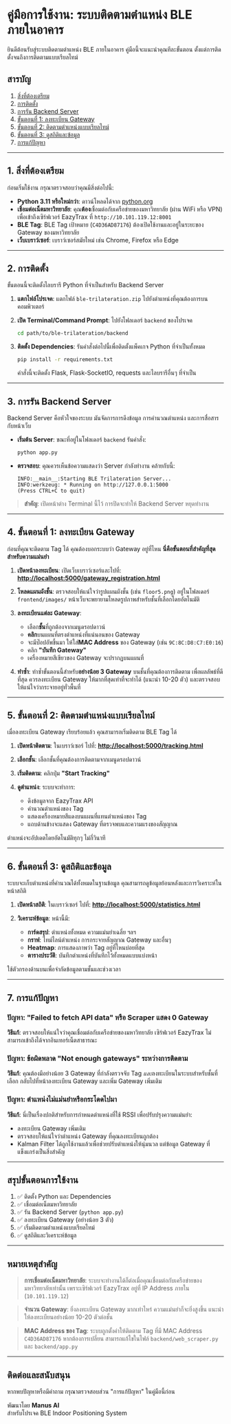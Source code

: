 # คู่มือการใช้งาน: ระบบติดตามตำแหน่ง BLE ภายในอาคาร

ยินดีต้อนรับสู่ระบบติดตามตำแหน่ง BLE ภายในอาคาร คู่มือนี้จะแนะนำคุณทีละขั้นตอน ตั้งแต่การติดตั้งจนถึงการติดตามแบบเรียลไทม์

## สารบัญ

1.  [สิ่งที่ต้องเตรียม](#1-สิ่งที่ต้องเตรียม)
2.  [การติดตั้ง](#2-การติดตั้ง)
3.  [การรัน Backend Server](#3-การรัน-backend-server)
4.  [ขั้นตอนที่ 1: ลงทะเบียน Gateway](#4-ขั้นตอนที่-1-ลงทะเบียน-gateway)
5.  [ขั้นตอนที่ 2: ติดตามตำแหน่งแบบเรียลไทม์](#5-ขั้นตอนที่-2-ติดตามตำแหน่งแบบเรียลไทม์)
6.  [ขั้นตอนที่ 3: ดูสถิติและข้อมูล](#6-ขั้นตอนที่-3-ดูสถิติและข้อมูล)
7.  [การแก้ปัญหา](#7-การแก้ปัญหา)

---

## 1. สิ่งที่ต้องเตรียม

ก่อนเริ่มใช้งาน กรุณาตรวจสอบว่าคุณมีสิ่งต่อไปนี้:

*   **Python 3.11 หรือใหม่กว่า**: ดาวน์โหลดได้จาก [python.org](https://www.python.org/downloads/)
*   **เชื่อมต่อเน็ตมหาวิทยาลัย**: คุณ**ต้อง**เชื่อมต่อกับเครือข่ายของมหาวิทยาลัย (ผ่าน WiFi หรือ VPN) เพื่อเข้าถึงเซิร์ฟเวอร์ EazyTrax ที่ `http://10.101.119.12:8001`
*   **BLE Tag**: BLE Tag เป้าหมาย (`C4D36AD87176`) ต้องเปิดใช้งานและอยู่ในระยะของ Gateway ของมหาวิทยาลัย
*   **เว็บเบราว์เซอร์**: เบราว์เซอร์สมัยใหม่ เช่น Chrome, Firefox หรือ Edge

---

## 2. การติดตั้ง

ขั้นตอนนี้จะติดตั้งไลบรารี Python ที่จำเป็นสำหรับ Backend Server

1.  **แตกไฟล์โปรเจค**: แตกไฟล์ `ble-trilateration.zip` ไปยังตำแหน่งที่คุณต้องการบนคอมพิวเตอร์

2.  **เปิด Terminal/Command Prompt**: ไปยังโฟลเดอร์ `backend` ของโปรเจค
    ```bash
    cd path/to/ble-trilateration/backend
    ```

3.  **ติดตั้ง Dependencies**: รันคำสั่งต่อไปนี้เพื่อติดตั้งแพ็คเกจ Python ที่จำเป็นทั้งหมด
    ```bash
    pip install -r requirements.txt
    ```
    คำสั่งนี้จะติดตั้ง Flask, Flask-SocketIO, requests และไลบรารีอื่นๆ ที่จำเป็น

---

## 3. การรัน Backend Server

Backend Server คือหัวใจของระบบ มันจัดการการดึงข้อมูล การคำนวณตำแหน่ง และการสื่อสารกับหน้าเว็บ

*   **เริ่มต้น Server**: ขณะที่อยู่ในโฟลเดอร์ `backend` รันคำสั่ง:
    ```bash
    python app.py
    ```

*   **ตรวจสอบ**: คุณควรเห็นข้อความแสดงว่า Server กำลังทำงาน คล้ายกับนี้:
    ```
    INFO:__main__:Starting BLE Trilateration Server...
    INFO:werkzeug: * Running on http://127.0.0.1:5000
    (Press CTRL+C to quit)
    ```

> **สำคัญ**: เปิดหน้าต่าง Terminal นี้ไว้ การปิดจะทำให้ Backend Server หยุดทำงาน

---

## 4. ขั้นตอนที่ 1: ลงทะเบียน Gateway

ก่อนที่คุณจะติดตาม Tag ได้ คุณต้องบอกระบบว่า Gateway อยู่ที่ไหน **นี่คือขั้นตอนที่สำคัญที่สุดสำหรับความแม่นยำ**

1.  **เปิดหน้าลงทะเบียน**: เปิดเว็บเบราว์เซอร์และไปที่:
    **[http://localhost:5000/gateway_registration.html](http://localhost:5000/gateway_registration.html)**

2.  **โหลดแผนผังชั้น**: ตรวจสอบให้แน่ใจว่ารูปแผนผังชั้น (เช่น `floor5.png`) อยู่ในโฟลเดอร์ `frontend/images/` หน้าเว็บจะพยายามโหลดรูปภาพสำหรับชั้นที่เลือกโดยอัตโนมัติ

3.  **ลงทะเบียนแต่ละ Gateway**:
    *   เลือก**ชั้น**ที่ถูกต้องจากเมนูดรอปดาวน์
    *   **คลิก**บนแผนที่ตรงตำแหน่งที่แน่นอนของ Gateway
    *   จะมีป๊อปอัพขึ้นมา ให้ใส่**MAC Address** ของ Gateway (เช่น `9C:8C:D8:C7:E0:16`)
    *   คลิก **"บันทึก Gateway"**
    *   เครื่องหมายสีเขียวของ Gateway จะปรากฏบนแผนที่

4.  **ทำซ้ำ**: ทำซ้ำขั้นตอนนี้สำหรับ**อย่างน้อย 3 Gateway** บนชั้นที่คุณต้องการติดตาม เพื่อผลลัพธ์ที่ดีที่สุด ควรลงทะเบียน Gateway ให้มากที่สุดเท่าที่จะทำได้ (แนะนำ 10-20 ตัว) และตรวจสอบให้แน่ใจว่ากระจายอยู่ทั่วพื้นที่

---

## 5. ขั้นตอนที่ 2: ติดตามตำแหน่งแบบเรียลไทม์

เมื่อลงทะเบียน Gateway เรียบร้อยแล้ว คุณสามารถเริ่มติดตาม BLE Tag ได้

1.  **เปิดหน้าติดตาม**: ในเบราว์เซอร์ ไปที่:
    **[http://localhost:5000/tracking.html](http://localhost:5000/tracking.html)**

2.  **เลือกชั้น**: เลือกชั้นที่คุณต้องการติดตามจากเมนูดรอปดาวน์

3.  **เริ่มติดตาม**: คลิกปุ่ม **"Start Tracking"**

4.  **ดูตำแหน่ง**: ระบบจะทำการ:
    *   ดึงข้อมูลจาก EazyTrax API
    *   คำนวณตำแหน่งของ Tag
    *   แสดงเครื่องหมายสีแดงบนแผนที่แทนตำแหน่งของ Tag
    *   แถบด้านข้างจะแสดง Gateway ที่ตรวจพบและความแรงของสัญญาณ

ตำแหน่งจะอัปเดตโดยอัตโนมัติทุกๆ ไม่กี่วินาที

---

## 6. ขั้นตอนที่ 3: ดูสถิติและข้อมูล

ระบบจะเก็บตำแหน่งที่คำนวณได้ทั้งหมดในฐานข้อมูล คุณสามารถดูข้อมูลย้อนหลังและการวิเคราะห์ในหน้าสถิติ

1.  **เปิดหน้าสถิติ**: ในเบราว์เซอร์ ไปที่:
    **[http://localhost:5000/statistics.html](http://localhost:5000/statistics.html)**

2.  **วิเคราะห์ข้อมูล**: หน้านี้มี:
    *   **การ์ดสรุป**: ตำแหน่งทั้งหมด ความแม่นยำเฉลี่ย ฯลฯ
    *   **กราฟ**: ไทม์ไลน์ตำแหน่ง การกระจายสัญญาณ Gateway และอื่นๆ
    *   **Heatmap**: การแสดงภาพว่า Tag อยู่ที่ไหนบ่อยที่สุด
    *   **ตารางประวัติ**: บันทึกตำแหน่งที่บันทึกไว้ทั้งหมดแบบแบ่งหน้า

ใช้ตัวกรองด้านบนเพื่อจำกัดข้อมูลตามชั้นและช่วงเวลา

---

## 7. การแก้ปัญหา

### ปัญหา: "Failed to fetch API data" หรือ Scraper แสดง 0 Gateway

**วิธีแก้**: ตรวจสอบให้แน่ใจว่าคุณเชื่อมต่อกับเครือข่ายของมหาวิทยาลัย เซิร์ฟเวอร์ EazyTrax ไม่สามารถเข้าถึงได้จากอินเทอร์เน็ตสาธารณะ

### ปัญหา: ข้อผิดพลาด "Not enough gateways" ระหว่างการติดตาม

**วิธีแก้**: คุณต้องมีอย่างน้อย 3 Gateway ที่กำลังตรวจจับ Tag *และ*ลงทะเบียนในระบบสำหรับชั้นที่เลือก กลับไปที่หน้าลงทะเบียน Gateway และเพิ่ม Gateway เพิ่มเติม

### ปัญหา: ตำแหน่งไม่แม่นยำหรือกระโดดไปมา

**วิธีแก้**: นี่เป็นเรื่องปกติสำหรับการกำหนดตำแหน่งที่ใช้ RSSI เพื่อปรับปรุงความแม่นยำ:
*   ลงทะเบียน Gateway เพิ่มเติม
*   ตรวจสอบให้แน่ใจว่าตำแหน่ง Gateway ที่คุณลงทะเบียนถูกต้อง
*   Kalman Filter ได้ถูกใช้งานแล้วเพื่อช่วยปรับตำแหน่งให้นุ่มนวล แต่ข้อมูล Gateway ที่แข็งแกร่งเป็นสิ่งสำคัญ

---

## สรุปขั้นตอนการใช้งาน

1. ✅ ติดตั้ง Python และ Dependencies
2. ✅ เชื่อมต่อเน็ตมหาวิทยาลัย
3. ✅ รัน Backend Server (`python app.py`)
4. ✅ ลงทะเบียน Gateway (อย่างน้อย 3 ตัว)
5. ✅ เริ่มติดตามตำแหน่งแบบเรียลไทม์
6. ✅ ดูสถิติและวิเคราะห์ข้อมูล

---

## หมายเหตุสำคัญ

> **การเชื่อมต่อเน็ตมหาวิทยาลัย**: ระบบจะทำงานได้ก็ต่อเมื่อคุณเชื่อมต่อกับเครือข่ายของมหาวิทยาลัยเท่านั้น เพราะเซิร์ฟเวอร์ EazyTrax อยู่ที่ IP Address ภายใน (`10.101.119.12`)

> **จำนวน Gateway**: ยิ่งลงทะเบียน Gateway มากเท่าไหร่ ความแม่นยำก็จะยิ่งสูงขึ้น แนะนำให้ลงทะเบียนอย่างน้อย 10-20 ตัวต่อชั้น

> **MAC Address ของ Tag**: ระบบถูกตั้งค่าให้ติดตาม Tag ที่มี MAC Address `C4D36AD87176` หากต้องการเปลี่ยน สามารถแก้ไขในไฟล์ `backend/web_scraper.py` และ `backend/app.py`

---

## ติดต่อและสนับสนุน

หากพบปัญหาหรือมีคำถาม กรุณาตรวจสอบส่วน "การแก้ปัญหา" ในคู่มือนี้ก่อน

พัฒนาโดย **Manus AI**  
สำหรับโปรเจค BLE Indoor Positioning System

